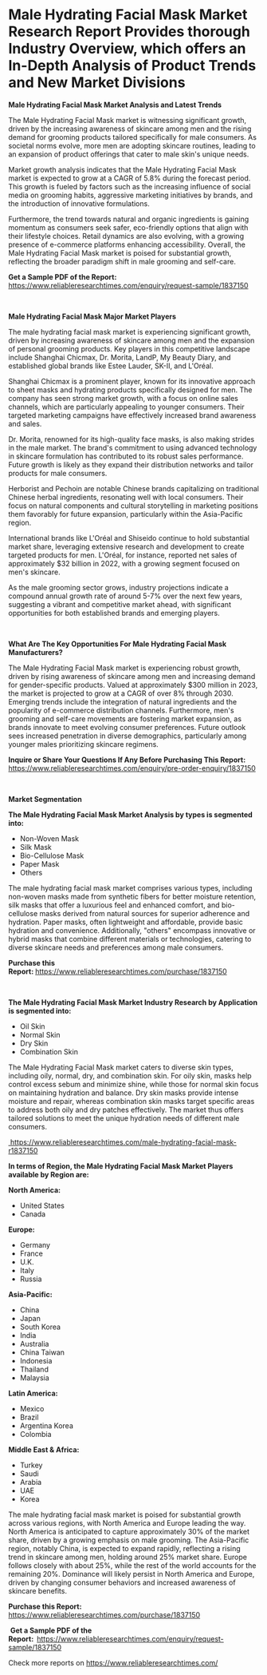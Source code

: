 <p><h1>Male Hydrating Facial Mask Market Research Report Provides thorough Industry Overview, which offers an In-Depth Analysis of Product Trends and New Market Divisions</h1></p><p><strong>Male Hydrating Facial Mask Market Analysis and Latest Trends</strong></p>
<p><p>The Male Hydrating Facial Mask market is witnessing significant growth, driven by the increasing awareness of skincare among men and the rising demand for grooming products tailored specifically for male consumers. As societal norms evolve, more men are adopting skincare routines, leading to an expansion of product offerings that cater to male skin's unique needs. </p><p>Market growth analysis indicates that the Male Hydrating Facial Mask market is expected to grow at a CAGR of 5.8% during the forecast period. This growth is fueled by factors such as the increasing influence of social media on grooming habits, aggressive marketing initiatives by brands, and the introduction of innovative formulations. </p><p>Furthermore, the trend towards natural and organic ingredients is gaining momentum as consumers seek safer, eco-friendly options that align with their lifestyle choices. Retail dynamics are also evolving, with a growing presence of e-commerce platforms enhancing accessibility. Overall, the Male Hydrating Facial Mask market is poised for substantial growth, reflecting the broader paradigm shift in male grooming and self-care.</p></p>
<p><strong>Get a Sample PDF of the Report:&nbsp;</strong> <a href="https://www.reliableresearchtimes.com/enquiry/request-sample/1837150?utm_campaign=3034&utm_medium=2&utm_source=Github&utm_content=ia&utm_term=05042025&utm_id=male-hydrating-facial-mask">https://www.reliableresearchtimes.com/enquiry/request-sample/1837150</a></p>
<p>&nbsp;</p>
<p><strong>Male Hydrating Facial Mask Major Market Players</strong></p>
<p><p>The male hydrating facial mask market is experiencing significant growth, driven by increasing awareness of skincare among men and the expansion of personal grooming products. Key players in this competitive landscape include Shanghai Chicmax, Dr. Morita, LandP, My Beauty Diary, and established global brands like Estee Lauder, SK-II, and L'Oréal.</p><p>Shanghai Chicmax is a prominent player, known for its innovative approach to sheet masks and hydrating products specifically designed for men. The company has seen strong market growth, with a focus on online sales channels, which are particularly appealing to younger consumers. Their targeted marketing campaigns have effectively increased brand awareness and sales.</p><p>Dr. Morita, renowned for its high-quality face masks, is also making strides in the male market. The brand's commitment to using advanced technology in skincare formulation has contributed to its robust sales performance. Future growth is likely as they expand their distribution networks and tailor products for male consumers.</p><p>Herborist and Pechoin are notable Chinese brands capitalizing on traditional Chinese herbal ingredients, resonating well with local consumers. Their focus on natural components and cultural storytelling in marketing positions them favorably for future expansion, particularly within the Asia-Pacific region.</p><p>International brands like L'Oréal and Shiseido continue to hold substantial market share, leveraging extensive research and development to create targeted products for men. L'Oréal, for instance, reported net sales of approximately $32 billion in 2022, with a growing segment focused on men's skincare.</p><p>As the male grooming sector grows, industry projections indicate a compound annual growth rate of around 5-7% over the next few years, suggesting a vibrant and competitive market ahead, with significant opportunities for both established brands and emerging players.</p></p>
<p>&nbsp;</p>
<p><strong>What Are The Key Opportunities For Male Hydrating Facial Mask Manufacturers?</strong></p>
<p><p>The Male Hydrating Facial Mask market is experiencing robust growth, driven by rising awareness of skincare among men and increasing demand for gender-specific products. Valued at approximately $300 million in 2023, the market is projected to grow at a CAGR of over 8% through 2030. Emerging trends include the integration of natural ingredients and the popularity of e-commerce distribution channels. Furthermore, men's grooming and self-care movements are fostering market expansion, as brands innovate to meet evolving consumer preferences. Future outlook sees increased penetration in diverse demographics, particularly among younger males prioritizing skincare regimens.</p></p>
<p><strong>Inquire or Share Your Questions If Any Before Purchasing This Report:</strong> <a href="https://www.reliableresearchtimes.com/enquiry/pre-order-enquiry/1837150?utm_campaign=3034&utm_medium=2&utm_source=Github&utm_content=ia&utm_term=05042025&utm_id=male-hydrating-facial-mask">https://www.reliableresearchtimes.com/enquiry/pre-order-enquiry/1837150</a></p>
<p>&nbsp;</p>
<p><strong>Market Segmentation</strong></p>
<p><strong>The Male Hydrating Facial Mask Market Analysis by types is segmented into:</strong></p>
<p><ul><li>Non-Woven Mask</li><li>Silk Mask</li><li>Bio-Cellulose Mask</li><li>Paper Mask</li><li>Others</li></ul></p>
<p><p>The male hydrating facial mask market comprises various types, including non-woven masks made from synthetic fibers for better moisture retention, silk masks that offer a luxurious feel and enhanced comfort, and bio-cellulose masks derived from natural sources for superior adherence and hydration. Paper masks, often lightweight and affordable, provide basic hydration and convenience. Additionally, "others" encompass innovative or hybrid masks that combine different materials or technologies, catering to diverse skincare needs and preferences among male consumers.</p></p>
<p><strong>Purchase this Report:&nbsp;</strong><a href="https://www.reliableresearchtimes.com/purchase/1837150?utm_campaign=3034&utm_medium=2&utm_source=Github&utm_content=ia&utm_term=05042025&utm_id=male-hydrating-facial-mask">https://www.reliableresearchtimes.com/purchase/1837150</a></p>
<p>&nbsp;</p>
<p><strong>The Male Hydrating Facial Mask Market Industry Research by Application is segmented into:</strong></p>
<p><ul><li>Oil Skin</li><li>Normal Skin</li><li>Dry Skin</li><li>Combination Skin</li></ul></p>
<p><p>The Male Hydrating Facial Mask market caters to diverse skin types, including oily, normal, dry, and combination skin. For oily skin, masks help control excess sebum and minimize shine, while those for normal skin focus on maintaining hydration and balance. Dry skin masks provide intense moisture and repair, whereas combination skin masks target specific areas to address both oily and dry patches effectively. The market thus offers tailored solutions to meet the unique hydration needs of different male consumers.</p></p>
<p><a href="https://www.reliableresearchtimes.com/male-hydrating-facial-mask-r1837150?utm_campaign=3034&utm_medium=2&utm_source=Github&utm_content=ia&utm_term=05042025&utm_id=male-hydrating-facial-mask">&nbsp;https://www.reliableresearchtimes.com/male-hydrating-facial-mask-r1837150</a></p>
<p><strong>In terms of Region, the Male Hydrating Facial Mask Market Players available by Region are:</strong></p>
<p>
    <p> <strong> North America: </strong>
        <ul>
            <li>United States</li>
            <li>Canada</li>
        </ul>
        </p> 
    <p> <strong> Europe: </strong>
        <ul>
            <li>Germany</li>
            <li>France</li>
            <li>U.K.</li>
            <li>Italy</li>
            <li>Russia</li>
        </ul>
        </p> 
    <p> <strong> Asia-Pacific: </strong>
        <ul>
            <li>China</li>
            <li>Japan</li>
            <li>South Korea</li>
            <li>India</li>
            <li>Australia</li>
            <li>China Taiwan</li>
            <li>Indonesia</li>
            <li>Thailand</li>
            <li>Malaysia</li>
        </ul>
        </p> 
    <p> <strong> Latin America: </strong>
        <ul>
            <li>Mexico</li>
            <li>Brazil</li>
            <li>Argentina Korea</li>
            <li>Colombia</li>
        </ul>
        </p> 
    <p> <strong> Middle East & Africa: </strong>
        <ul>
            <li>Turkey</li>
            <li>Saudi</li>
            <li>Arabia</li>
            <li>UAE</li>
            <li>Korea</li>
        </ul>
    </p>
    </p>
<p><p>The male hydrating facial mask market is poised for substantial growth across various regions, with North America and Europe leading the way. North America is anticipated to capture approximately 30% of the market share, driven by a growing emphasis on male grooming. The Asia-Pacific region, notably China, is expected to expand rapidly, reflecting a rising trend in skincare among men, holding around 25% market share. Europe follows closely with about 25%, while the rest of the world accounts for the remaining 20%. Dominance will likely persist in North America and Europe, driven by changing consumer behaviors and increased awareness of skincare benefits.</p></p>
<p><strong>Purchase this Report: </strong><a href="https://www.reliableresearchtimes.com/purchase/1837150?utm_campaign=3034&utm_medium=2&utm_source=Github&utm_content=ia&utm_term=05042025&utm_id=male-hydrating-facial-mask">https://www.reliableresearchtimes.com/purchase/1837150</a></p>
<p>&nbsp;<strong>Get a Sample PDF of the Report:&nbsp;&nbsp;</strong><a href="https://www.reliableresearchtimes.com/enquiry/request-sample/1837150?utm_campaign=3034&utm_medium=2&utm_source=Github&utm_content=ia&utm_term=05042025&utm_id=male-hydrating-facial-mask">https://www.reliableresearchtimes.com/enquiry/request-sample/1837150</a></p>
<p><strong></strong></p>
<p>Check more reports on <a href="https://www.reliableresearchtimes.com/?utm_campaign=3034&utm_medium=2&utm_source=Github&utm_content=ia&utm_term=05042025&utm_id=male-hydrating-facial-mask">https://www.reliableresearchtimes.com/</a></p>